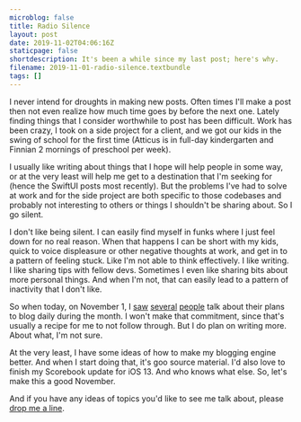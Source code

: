 ```yaml
---
microblog: false
title: Radio Silence
layout: post
date: 2019-11-02T04:06:16Z
staticpage: false
shortdescription: It's been a while since my last post; here's why.
filename: 2019-11-01-radio-silence.textbundle
tags: []
---
```

I never intend for droughts in making new posts. Often times I'll make a post then not even realize how much time goes by before the next one. Lately finding things that I consider worthwhile to post has been difficult. Work has been crazy, I took on a side project for a client, and we got our kids in the swing of school for the first time (Atticus is in full-day kindergarten and Finnian 2 mornings of preschool per week).

I usually like writing about things that I hope will help people in some way, or at the very least will help me get to a destination that I'm seeking for (hence the SwiftUI posts most recently). But the problems I've had to solve at work and for the side project are both specific to those codebases and probably not interesting to others or things I shouldn't be sharing about. So I go silent.

I don't like being silent. I can easily find myself in funks where I just feel down for no real reason. When that happens I can be short with my kids, quick to voice displeasure or other negative thoughts at work, and get in to a pattern of feeling stuck. Like I'm not able to think effectively. I like writing. I like sharing tips with fellow devs. Sometimes I even like sharing bits about more personal things. And when I'm not, that can easily lead to a pattern of inactivity that I don't like.

So when today, on November 1, I [saw](https://shawnblanc.net/2019/11/blogging-daily-november/) [several](https://www.cjchilvers.com/blog/coming-in-november-30-practical-tactics-to-decrease-your-anxiety)
 [people](https://om.co/2019/11/01/november-writing-challenge/) talk about their plans to blog daily during the month. I won't make that commitment, since that's usually a recipe for me to not follow through. But I do plan on writing more. About what, I'm not sure.

At the very least, I have some ideas of how to make my blogging engine better. And when I start doing that, it's goo source material. I'd also love to finish my Scorebook update for iOS 13. And who knows what else. So, let's make this a good November.

And if you have any ideas of topics you'd like to see me talk about, please [drop me a line](https://jsorge.net/about).
